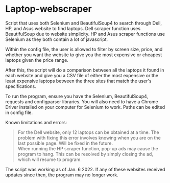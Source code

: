 # Laptop-webscraper
Script that uses both Selenium and BeautifulSoup4 to search through Dell, HP, and Asus website to find laptops. Dell scraper function uses BeautifulSoup due to website simplicity. HP and Asus scraper functions use Selenium as they both contain a lot of javascript.

Within the config file, the user is allowed to filter by screen size, price, and whether you want the website to give you the most expensive or cheapest laptops given the price range.

After this, the script will do a comparison between all the laptops it found in each website and give you a CSV file of either the most expensive or the least expensive laptops between the three sites that match the user's specifications.

To run the program, ensure you have the Selenium, BeautifulSoup4, requests and configparser libraries. You will also need to have a Chrome Driver installed on your computer for Selenium to work. Paths can be edited in config file.


Known limitations and errors: 
  > For the Dell website, only 12 laptops can be obtained at a time. The problem with fixing this error involves knowing when you are on the last possible page. Will be fixed in the future. <br>
  > When running the HP scraper function, pop-up ads may cause the program to hang. This can be resolved by simply closing the ad, which will resume to program.


The script was working as of Jan. 6 2022. If any of these websites received updates since then, the program may no longer work.

